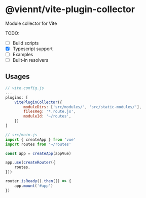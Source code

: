 # @viennt/vite-plugin-collector

Module collector for Vite

TODO:
- [ ] Build scripts
- [x] Typescript support
- [ ] Examples
- [ ] Built-in resolvers

## Usages

```javascript
// vite.config.js
...
plugins: [
    vitePluginCollector({
        moduleDirs: ['src/modules/', 'src/static-modules/'],
        filesReg: '*.route.js',
        moduleId: '~/routes',
    })
]
```

```javascript
// src/main.js
import { createApp } from 'vue'
import routes from '~/routes'

const app = createApp(appVue)

app.use(createRouter({
    routes,
}))

router.isReady().then(() => {
    app.mount('#app')
})
```